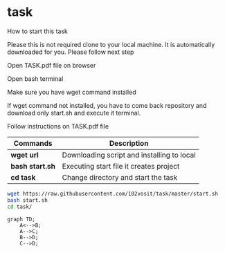 # task

How to start this task

Please this is not required clone to your local machine. It is automatically downloaded for you. Please follow next step

Open TASK.pdf file on browser

Open bash terminal

Make sure you have wget command installed

If wget command not installed, you have to come back repository and download only start.sh and execute it terminal.

Follow instructions on TASK.pdf file

| Commands | Description |
|----------|----------|
| **wget url** | Downloading script and installing to local |
| **bash start.sh** | Executing start file it creates project |
| **cd task** | Change directory and start the task |

```bash
wget https://raw.githubusercontent.com/102vosit/task/master/start.sh
bash start.sh
cd task/
```

```mermaid
graph TD;
    A<-->B;
    A-->C;
    B-->D;
    C-->D;
```

